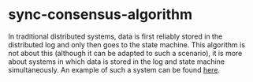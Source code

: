 # sync-consensus-algorithm
In traditional distributed systems, data is first reliably stored in the 
distributed log and only then goes to the state machine. This algorithm is not 
about this (although it can be adapted to such a scenario), it is more about 
systems in which data is stored in the log and state machine simultaneously. An 
example of such a system can be found 
[here](https://github.com/ymz-ncnk/distributed-key-value-database-design).
